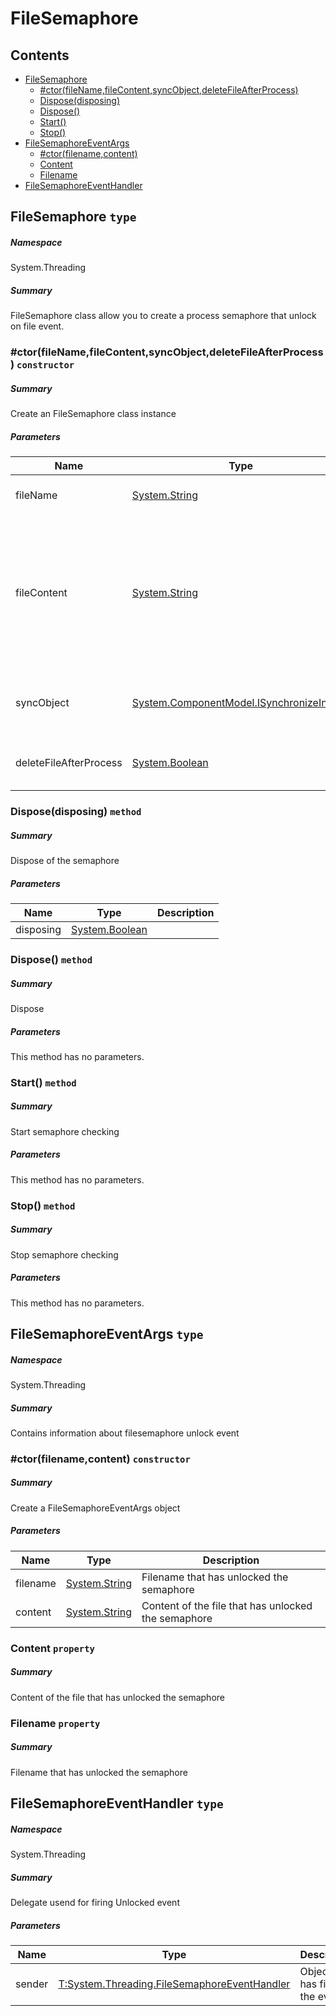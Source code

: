 <a name='assembly'></a>
# FileSemaphore

## Contents

- [FileSemaphore](#T-System-Threading-FileSemaphore 'System.Threading.FileSemaphore')
  - [#ctor(fileName,fileContent,syncObject,deleteFileAfterProcess)](#M-System-Threading-FileSemaphore-#ctor-System-String,System-String,System-ComponentModel-ISynchronizeInvoke,System-Boolean- 'System.Threading.FileSemaphore.#ctor(System.String,System.String,System.ComponentModel.ISynchronizeInvoke,System.Boolean)')
  - [Dispose(disposing)](#M-System-Threading-FileSemaphore-Dispose-System-Boolean- 'System.Threading.FileSemaphore.Dispose(System.Boolean)')
  - [Dispose()](#M-System-Threading-FileSemaphore-Dispose 'System.Threading.FileSemaphore.Dispose')
  - [Start()](#M-System-Threading-FileSemaphore-Start 'System.Threading.FileSemaphore.Start')
  - [Stop()](#M-System-Threading-FileSemaphore-Stop 'System.Threading.FileSemaphore.Stop')
- [FileSemaphoreEventArgs](#T-System-Threading-FileSemaphoreEventArgs 'System.Threading.FileSemaphoreEventArgs')
  - [#ctor(filename,content)](#M-System-Threading-FileSemaphoreEventArgs-#ctor-System-String,System-String- 'System.Threading.FileSemaphoreEventArgs.#ctor(System.String,System.String)')
  - [Content](#P-System-Threading-FileSemaphoreEventArgs-Content 'System.Threading.FileSemaphoreEventArgs.Content')
  - [Filename](#P-System-Threading-FileSemaphoreEventArgs-Filename 'System.Threading.FileSemaphoreEventArgs.Filename')
- [FileSemaphoreEventHandler](#T-System-Threading-FileSemaphoreEventHandler 'System.Threading.FileSemaphoreEventHandler')

<a name='T-System-Threading-FileSemaphore'></a>
## FileSemaphore `type`

##### Namespace

System.Threading

##### Summary

FileSemaphore class allow you to create a process semaphore that unlock on file event.

<a name='M-System-Threading-FileSemaphore-#ctor-System-String,System-String,System-ComponentModel-ISynchronizeInvoke,System-Boolean-'></a>
### #ctor(fileName,fileContent,syncObject,deleteFileAfterProcess) `constructor`

##### Summary

Create an FileSemaphore class instance

##### Parameters

| Name | Type | Description |
| ---- | ---- | ----------- |
| fileName | [System.String](http://msdn.microsoft.com/query/dev14.query?appId=Dev14IDEF1&l=EN-US&k=k:System.String 'System.String') | Filename that will be check |
| fileContent | [System.String](http://msdn.microsoft.com/query/dev14.query?appId=Dev14IDEF1&l=EN-US&k=k:System.String 'System.String') | File content that will be match to unlock the semaphore. Empty string allow to unlock the semaphore with any content. |
| syncObject | [System.ComponentModel.ISynchronizeInvoke](http://msdn.microsoft.com/query/dev14.query?appId=Dev14IDEF1&l=EN-US&k=k:System.ComponentModel.ISynchronizeInvoke 'System.ComponentModel.ISynchronizeInvoke') | Object to use to invoke event in threadsafe |
| deleteFileAfterProcess | [System.Boolean](http://msdn.microsoft.com/query/dev14.query?appId=Dev14IDEF1&l=EN-US&k=k:System.Boolean 'System.Boolean') | Delete file when semaphore is unlocked |

<a name='M-System-Threading-FileSemaphore-Dispose-System-Boolean-'></a>
### Dispose(disposing) `method`

##### Summary

Dispose of the semaphore

##### Parameters

| Name | Type | Description |
| ---- | ---- | ----------- |
| disposing | [System.Boolean](http://msdn.microsoft.com/query/dev14.query?appId=Dev14IDEF1&l=EN-US&k=k:System.Boolean 'System.Boolean') |  |

<a name='M-System-Threading-FileSemaphore-Dispose'></a>
### Dispose() `method`

##### Summary

Dispose

##### Parameters

This method has no parameters.

<a name='M-System-Threading-FileSemaphore-Start'></a>
### Start() `method`

##### Summary

Start semaphore checking

##### Parameters

This method has no parameters.

<a name='M-System-Threading-FileSemaphore-Stop'></a>
### Stop() `method`

##### Summary

Stop semaphore checking

##### Parameters

This method has no parameters.

<a name='T-System-Threading-FileSemaphoreEventArgs'></a>
## FileSemaphoreEventArgs `type`

##### Namespace

System.Threading

##### Summary

Contains information about filesemaphore unlock event

<a name='M-System-Threading-FileSemaphoreEventArgs-#ctor-System-String,System-String-'></a>
### #ctor(filename,content) `constructor`

##### Summary

Create a FileSemaphoreEventArgs object

##### Parameters

| Name | Type | Description |
| ---- | ---- | ----------- |
| filename | [System.String](http://msdn.microsoft.com/query/dev14.query?appId=Dev14IDEF1&l=EN-US&k=k:System.String 'System.String') | Filename that has unlocked the semaphore |
| content | [System.String](http://msdn.microsoft.com/query/dev14.query?appId=Dev14IDEF1&l=EN-US&k=k:System.String 'System.String') | Content of the file that has unlocked the semaphore |

<a name='P-System-Threading-FileSemaphoreEventArgs-Content'></a>
### Content `property`

##### Summary

Content of the file that has unlocked the semaphore

<a name='P-System-Threading-FileSemaphoreEventArgs-Filename'></a>
### Filename `property`

##### Summary

Filename that has unlocked the semaphore

<a name='T-System-Threading-FileSemaphoreEventHandler'></a>
## FileSemaphoreEventHandler `type`

##### Namespace

System.Threading

##### Summary

Delegate usend for firing Unlocked event

##### Parameters

| Name | Type | Description |
| ---- | ---- | ----------- |
| sender | [T:System.Threading.FileSemaphoreEventHandler](#T-T-System-Threading-FileSemaphoreEventHandler 'T:System.Threading.FileSemaphoreEventHandler') | Object that has fired the event |
